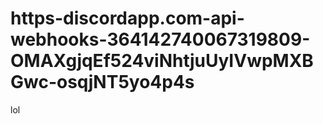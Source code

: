 # https-discordapp.com-api-webhooks-364142740067319809-OMAXgjqEf524viNhtjuUyIVwpMXBGwc-osqjNT5yo4p4s
lol
